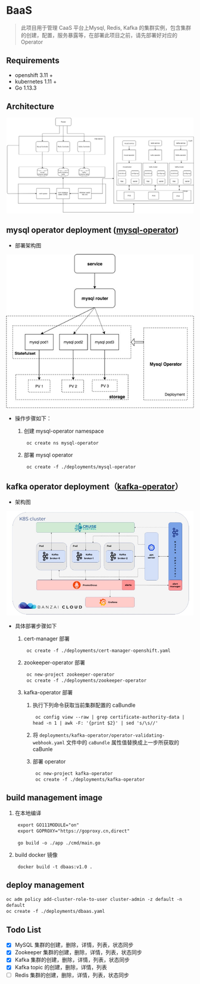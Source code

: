 # BaaS

> 此项目用于管理 CaaS 平台上Mysql, Redis, Kafka 的集群实例，包含集群的创建，配置，服务暴露等，在部署此项目之前，请先部署好对应的 Operator

## Requirements

- openshift 3.11 +
- kubernetes 1.11 +
- Go 1.13.3

## Architecture

![avatar](images/architecture.jpeg)

## mysql operator deployment ([mysql-operator](https://github.com/oracle/mysql-operator))

- 部署架构图

![avatar](images/mysql.jpg)

- 操作步骤如下：
	1. 创建 mysql-operator namespace

	        oc create ns mysql-operator
	2. 部署 mysql operator

	        oc create -f ./deployments/mysql-operator

## kafka operator deployment（[kafka-operator](https://github.com/banzaicloud/kafka-operator)）

- 架构图

![avatar](images/kafka.jpg)

- 具体部署步骤如下
	1. cert-manager 部署

			oc create -f ./deployments/cert-manager-openshift.yaml
	1. zookeeper-operator 部署

			oc new-project zookeeper-operator
			oc create -f ./deployments/zookeeper-operator
	1. kafka-operator 部署
		1. 执行下列命令获取当前集群配置的 caBundle

				oc config view --raw | grep certificate-authority-data | head -n 1 | awk -F: '{print $2}' | sed 's/\s//'
		1. 将 `deployments/kafka-operator/operator-validating-webhook.yaml` 文件中的 `caBundle` 属性值替换成上一步所获取的 caBunle
		1. 部署 operator

				oc new-project kafka-operator
				oc create -f ./deployments/kafka-operator

## build management image

1. 在本地编译

        export GO111MODULE="on"
        export GOPROXY="https://goproxy.cn,direct"
        
        go build -o ./app ./cmd/main.go
2. build docker 镜像

        docker build -t dbaas:v1.0 .

## deploy management

	oc adm policy add-cluster-role-to-user cluster-admin -z default -n default
	oc create -f ./deployments/dbaas.yaml

## Todo List

- [x] MySQL 集群的创建，删除，详情，列表，状态同步
- [x] Zookeeper 集群的创建，删除，详情，列表，状态同步
- [x] Kafka 集群的创建，删除，详情，列表，状态同步
- [x] Kafka topic 的创建，删除，详情，列表
- [ ] Redis 集群的创建，删除，详情，列表，状态同步